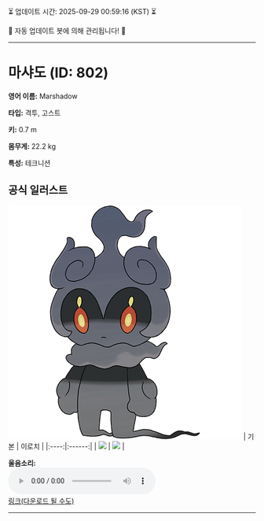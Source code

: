 
⏳ 업데이트 시간: 2025-09-29 00:59:16 (KST) ⏳

🤖 자동 업데이트 봇에 의해 관리됩니다! 🤖

---

# 마샤도 (ID: 802)
**영어 이름:** Marshadow

**타입:** 격투, 고스트

**키:** 0.7 m

**몸무게:** 22.2 kg

**특성:** 테크니션

## 공식 일러스트
![](https://raw.githubusercontent.com/PokeAPI/sprites/master/sprites/pokemon/other/official-artwork/802.png)
| 기본 | 이로치 |
|:----:|:------:|
| <img src="http://play.pokemonshowdown.com/sprites/ani/marshadow.gif" width="200"> | <img src="http://play.pokemonshowdown.com/sprites/ani-shiny/marshadow.gif" width="200"> |

**울음소리:**<br><audio controls src="https://raw.githubusercontent.com/PokeAPI/cries/main/cries/pokemon/latest/802.ogg"></audio><br> [링크(다운로드 될 수도)](https://raw.githubusercontent.com/PokeAPI/cries/main/cries/pokemon/latest/802.ogg)


---
